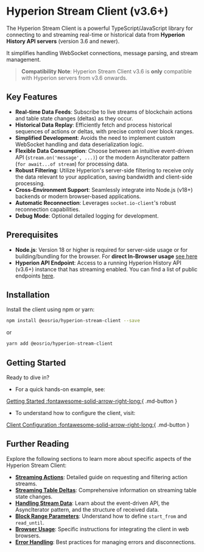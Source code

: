 # Hyperion Stream Client (v3.6+)

The Hyperion Stream Client is a powerful TypeScript/JavaScript library for connecting to and streaming real-time or historical data from **Hyperion History API servers** (version 3.6 and newer).

It simplifies handling WebSocket connections, message parsing, and stream management.

> **Compatibility Note**: Hyperion Stream Client v3.6 is **only** compatible with Hyperion servers from v3.6 onwards.

## Key Features

*   **Real-time Data Feeds**: Subscribe to live streams of blockchain actions and table state changes (deltas) as they occur.
*   **Historical Data Replay**: Efficiently fetch and process historical sequences of actions or deltas, with precise control over block ranges.
*   **Simplified Development**: Avoids the need to implement custom WebSocket handling and data deserialization logic.
*   **Flexible Data Consumption**: Choose between an intuitive event-driven API (`stream.on('message', ...)`) or the modern AsyncIterator pattern (`for await...of stream`) for processing data.
*   **Robust Filtering**: Utilize Hyperion's server-side filtering to receive only the data relevant to your application, saving bandwidth and client-side processing.
*   **Cross-Environment Support**: Seamlessly integrate into Node.js (v18+) backends or modern browser-based applications.
*   **Automatic Reconnection**: Leverages `socket.io-client`'s robust reconnection capabilities. 
*   **Debug Mode**: Optional detailed logging for development.


## Prerequisites

*   **Node.js**: Version 18 or higher is required for server-side usage or for building/bundling for the browser. For **direct In-Browser usage** [see here](./browser-usage.md)
*   **Hyperion API Endpoint**: Access to a running Hyperion History API (v3.6+) instance that has streaming enabled. You can find a list of public endpoints [here](../../dev/endpoint.md).

## Installation

Install the client using npm or yarn:

```bash
npm install @eosrio/hyperion-stream-client --save
```
or

```bash
yarn add @eosrio/hyperion-stream-client
```

## Getting Started

Ready to dive in?

*   For a quick hands-on example, see:

[Getting Started :fontawesome-solid-arrow-right-long:](./getting-started.md){ .md-button }

*   To understand how to configure the client, visit:

[Client Configuration :fontawesome-solid-arrow-right-long:](./configuration.md){ .md-button }


## Further Reading

Explore the following sections to learn more about specific aspects of the Hyperion Stream Client:

*   [**Streaming Actions**](./streaming-actions.md): Detailed guide on requesting and filtering action streams.
*   [**Streaming Table Deltas**](./streaming-deltas.md): Comprehensive information on streaming table state changes.
*   [**Handling Stream Data**](./data-handling.md): Learn about the event-driven API, the AsyncIterator pattern, and the structure of received data.
*   [**Block Range Parameters**](./block-ranges.md): Understand how to define `start_from` and `read_until`.
*   [**Browser Usage**](./browser-usage.md): Specific instructions for integrating the client in web browsers.
*   [**Error Handling**](./error-handling.md): Best practices for managing errors and disconnections.

[//]: # (*   [**Advanced Topics**]&#40;./advanced-topics.md&#41;: &#40;If applicable&#41; Discusses `libStream`, `libMonitor`, and other advanced configurations.)

